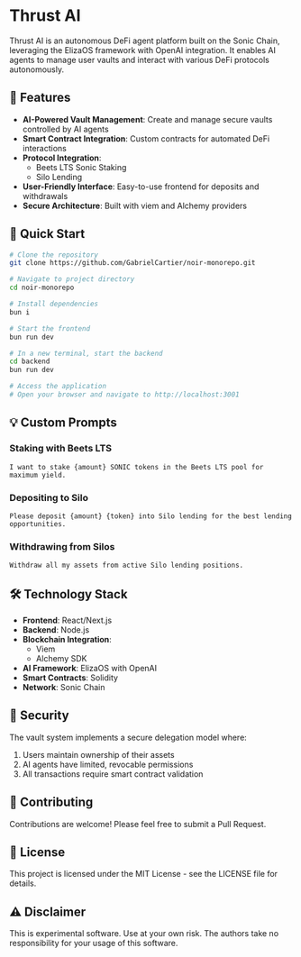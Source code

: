 # Thrust AI

Thrust AI is an autonomous DeFi agent platform built on the Sonic Chain, leveraging the ElizaOS framework with OpenAI integration. It enables AI agents to manage user vaults and interact with various DeFi protocols autonomously.

## 🌟 Features

- **AI-Powered Vault Management**: Create and manage secure vaults controlled by AI agents
- **Smart Contract Integration**: Custom contracts for automated DeFi interactions
- **Protocol Integration**:
  - Beets LTS Sonic Staking
  - Silo Lending
- **User-Friendly Interface**: Easy-to-use frontend for deposits and withdrawals
- **Secure Architecture**: Built with viem and Alchemy providers

## 🚀 Quick Start

```bash
# Clone the repository
git clone https://github.com/GabrielCartier/noir-monorepo.git

# Navigate to project directory
cd noir-monorepo

# Install dependencies
bun i

# Start the frontend
bun run dev

# In a new terminal, start the backend
cd backend
bun run dev

# Access the application
# Open your browser and navigate to http://localhost:3001
```

## 💡 Custom Prompts

### Staking with Beets LTS
```
I want to stake {amount} SONIC tokens in the Beets LTS pool for maximum yield.
```

### Depositing to Silo
```
Please deposit {amount} {token} into Silo lending for the best lending opportunities.
```

### Withdrawing from Silos
```
Withdraw all my assets from active Silo lending positions.
```

## 🛠 Technology Stack

- **Frontend**: React/Next.js
- **Backend**: Node.js
- **Blockchain Integration**: 
  - Viem
  - Alchemy SDK
- **AI Framework**: ElizaOS with OpenAI
- **Smart Contracts**: Solidity
- **Network**: Sonic Chain

## 🔐 Security

The vault system implements a secure delegation model where:
1. Users maintain ownership of their assets
2. AI agents have limited, revocable permissions
3. All transactions require smart contract validation

## 🤝 Contributing

Contributions are welcome! Please feel free to submit a Pull Request.

## 📄 License

This project is licensed under the MIT License - see the LICENSE file for details.

## ⚠️ Disclaimer

This is experimental software. Use at your own risk. The authors take no responsibility for your usage of this software.
